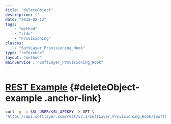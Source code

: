 ```yaml
---
title: "deleteObject"
description: ""
date: "2018-02-12"
tags:
    - "method"
    - "sldn"
    - "Provisioning"
classes:
    - "SoftLayer_Provisioning_Hook"
type: "reference"
layout: "method"
mainService : "SoftLayer_Provisioning_Hook"
---
```


# [REST Example](#deleteObject-example) <a href="/article/rest/"><i class="fas fa-question"></i></a> {#deleteObject-example .anchor-link} 
```bash
curl -g -u $SL_USER:$SL_APIKEY -X GET \
'https://api.softlayer.com/rest/v3.1/SoftLayer_Provisioning_Hook/{SoftLayer_Provisioning_HookID}/deleteObject'
```
